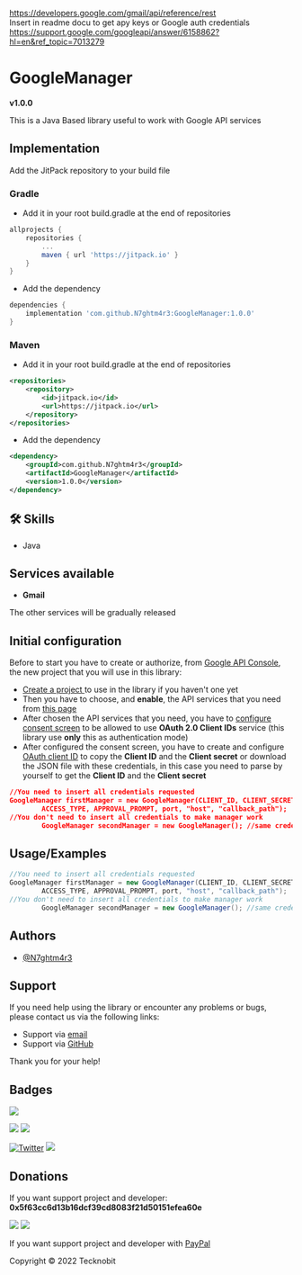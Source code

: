 https://developers.google.com/gmail/api/reference/rest <br>
Insert in readme docu to get apy keys or Google auth credentials
https://support.google.com/googleapi/answer/6158862?hl=en&ref_topic=7013279


# GoogleManager
**v1.0.0**

This is a Java Based library useful to work with Google API services

## Implementation

Add the JitPack repository to your build file

### Gradle

- Add it in your root build.gradle at the end of repositories

```gradle
allprojects {
    repositories {
        ...
        maven { url 'https://jitpack.io' }
    }
}
```
- Add the dependency

```gradle
dependencies {
	implementation 'com.github.N7ghtm4r3:GoogleManager:1.0.0'
}
```

### Maven

- Add it in your root build.gradle at the end of repositories

```xml
<repositories>
    <repository>
        <id>jitpack.io</id>
        <url>https://jitpack.io</url>
    </repository>
</repositories>
```
- Add the dependency

```xml
<dependency>
    <groupId>com.github.N7ghtm4r3</groupId>
    <artifactId>GoogleManager</artifactId>
    <version>1.0.0</version>
</dependency>
```

## 🛠 Skills
- Java

## Services available

- **Gmail**

The other services will be gradually released

## Initial configuration 

Before to start you have to create or authorize, from <a href="https://console.cloud.google.com/apis/"> Google API Console</a>, the new project that you will use in this library:
- <a href="https://console.cloud.google.com/projectcreate"> Create a project </a> to use in the library if you haven't one yet
- Then you have to choose, and **enable**, the API services that you need from <a href="https://console.cloud.google.com/apis/library"> this page</a>
- After chosen the API services that you need, you have to <a href="https://console.cloud.google.com/apis/credentials/consent">configure consent screen</a> to be allowed to use **OAuth 2.0 Client IDs** service (this library use **only** this as authentication mode)
- After configured the consent screen, you have to create and configure <a href="https://console.cloud.google.com/apis/credentials/oauthclient">OAuth client ID</a> to copy the **Client ID** and the **Client secret** or download the JSON file with these credentials, in this case you need to parse by yourself to get the **Client ID** and the **Client secret** 
```json
//You need to insert all credentials requested
GoogleManager firstManager = new GoogleManager(CLIENT_ID, CLIENT_SECRET, "email@gmail.com",
        ACCESS_TYPE, APPROVAL_PROMPT, port, "host", "callback_path");
//You don't need to insert all credentials to make manager work
        GoogleManager secondManager = new GoogleManager(); //same credentials used
```

## Usage/Examples

```java
//You need to insert all credentials requested
GoogleManager firstManager = new GoogleManager(CLIENT_ID, CLIENT_SECRET, "email@gmail.com",
        ACCESS_TYPE, APPROVAL_PROMPT, port, "host", "callback_path");
//You don't need to insert all credentials to make manager work
        GoogleManager secondManager = new GoogleManager(); //same credentials used
```

## Authors

- [@N7ghtm4r3](https://www.github.com/N7ghtm4r3)

## Support

If you need help using the library or encounter any problems or bugs, please contact us via the following links:

- Support via <a href="mailto:infotecknobitcompany@gmail.com">email</a>
- Support via <a href="https://github.com/N7ghtm4r3/GoogleManager/issues/new">GitHub</a>

Thank you for your help!

## Badges

[![](https://img.shields.io/badge/Google_Play-414141?style=for-the-badge&logo=google-play&logoColor=white)](https://play.google.com/store/apps/developer?id=Tecknobit)

[![](https://img.shields.io/badge/google-4285F4?style=for-the-badge&logo=google&logoColor=white)](https://developers.google.com/apis-explorer/)
[![](https://img.shields.io/badge/Java-ED8B00?style=for-the-badge&logo=java&logoColor=white)](https://www.oracle.com/java/)

[![Twitter](https://img.shields.io/twitter/url/https/twitter.com/cloudposse.svg?style=social&label=Tecknobit)](https://twitter.com/tecknobit)
[![](https://jitpack.io/v/N7ghtm4r3/TraderBot.svg)](https://jitpack.io/#N7ghtm4r3/TraderBot)
## Donations

If you want support project and developer: **0x5f63cc6d13b16dcf39cd8083f21d50151efea60e**

![](https://img.shields.io/badge/Bitcoin-000000?style=for-the-badge&logo=bitcoin&logoColor=white)
![](https://img.shields.io/badge/Ethereum-3C3C3D?style=for-the-badge&logo=Ethereum&logoColor=white)

If you want support project and developer with <a href="https://www.paypal.com/donate/?hosted_button_id=5QMN5UQH7LDT4">PayPal</a>

Copyright © 2022 Tecknobit
